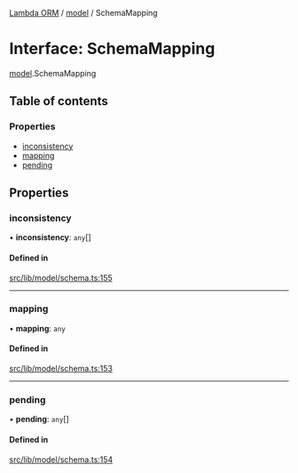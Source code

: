 [Lambda ORM](../README.md) / [model](../modules/model.md) / SchemaMapping

# Interface: SchemaMapping

[model](../modules/model.md).SchemaMapping

## Table of contents

### Properties

- [inconsistency](model.SchemaMapping.md#inconsistency)
- [mapping](model.SchemaMapping.md#mapping)
- [pending](model.SchemaMapping.md#pending)

## Properties

### inconsistency

• **inconsistency**: `any`[]

#### Defined in

[src/lib/model/schema.ts:155](https://github.com/FlavioLionelRita/lambdaorm/blob/baac5cd/src/lib/model/schema.ts#L155)

___

### mapping

• **mapping**: `any`

#### Defined in

[src/lib/model/schema.ts:153](https://github.com/FlavioLionelRita/lambdaorm/blob/baac5cd/src/lib/model/schema.ts#L153)

___

### pending

• **pending**: `any`[]

#### Defined in

[src/lib/model/schema.ts:154](https://github.com/FlavioLionelRita/lambdaorm/blob/baac5cd/src/lib/model/schema.ts#L154)
